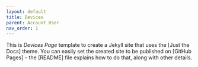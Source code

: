```yaml
---
layout: default
title: Devices
parent: Account User
nav_order: 1
---
```


This is *Devices Page* template to create a Jekyll site that uses the [Just the Docs] theme. You can easily set the created site to be published on [GitHub Pages] – the [README] file explains how to do that, along with other details.